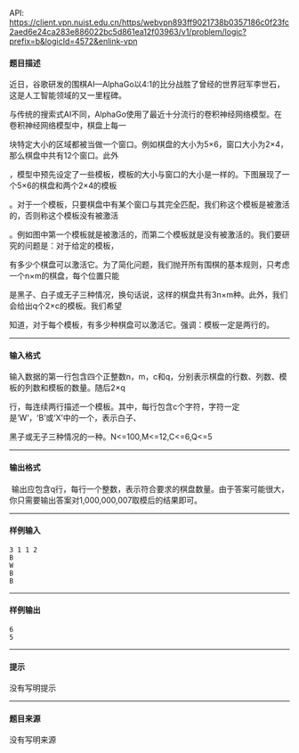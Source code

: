API: https://client.vpn.nuist.edu.cn/https/webvpn893ff9021738b0357186c0f23fc2aed6e24ca283e886022bc5d861ea12f03963/v1/problem/logic?prefix=b&logicId=4572&enlink-vpn

#### 题目描述

近日，谷歌研发的围棋AI—AlphaGo以4:1的比分战胜了曾经的世界冠军李世石，这是人工智能领域的又一里程碑。

与传统的搜索式AI不同，AlphaGo使用了最近十分流行的卷积神经网络模型。在卷积神经网络模型中，棋盘上每一

块特定大小的区域都被当做一个窗口。例如棋盘的大小为5×6，窗口大小为2×4，那么棋盘中共有12个窗口。此外

，模型中预先设定了一些模板，模板的大小与窗口的大小是一样的。下图展现了一个5×6的棋盘和两个2×4的模板

。对于一个模板，只要棋盘中有某个窗口与其完全匹配，我们称这个模板是被激活的，否则称这个模板没有被激活

。例如图中第一个模板就是被激活的，而第二个模板就是没有被激活的。我们要研究的问题是：对于给定的模板，

有多少个棋盘可以激活它。为了简化问题，我们抛开所有围棋的基本规则，只考虑一个n×m的棋盘，每个位置只能

是黑子、白子或无子三种情况，换句话说，这样的棋盘共有3n×m种。此外，我们会给出q个2×c的模板。我们希望

知道，对于每个模板，有多少种棋盘可以激活它。强调：模板一定是两行的。

---

#### 输入格式

输入数据的第一行包含四个正整数n，m，c和q，分别表示棋盘的行数、列数、模板的列数和模板的数量。随后2×q

行，每连续两行描述一个模板。其中，每行包含c个字符，字符一定是‘W’，‘B’或‘X’中的一个，表示白子、

黑子或无子三种情况的一种。N<=100,M<=12,C<=6,Q<=5

---

#### 输出格式

 输出应包含q行，每行一个整数，表示符合要求的棋盘数量。由于答案可能很大，你只需要输出答案对1,000,000,007取模后的结果即可。

---

#### 样例输入
```
3 1 1 2 
B 
W 
B 
B
```

---

#### 样例输出
```
6
5
```

---

#### 提示

没有写明提示

---

#### 题目来源

没有写明来源